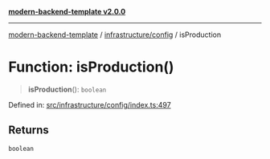 [**modern-backend-template v2.0.0**](../../../README.md)

***

[modern-backend-template](../../../modules.md) / [infrastructure/config](../README.md) / isProduction

# Function: isProduction()

> **isProduction**(): `boolean`

Defined in: [src/infrastructure/config/index.ts:497](https://github.com/maemreyo/saas-4cus-nodejs/blob/1a77de11cd6eaefe66c31c7f5de281673fc25ce5/src/infrastructure/config/index.ts#L497)

## Returns

`boolean`
